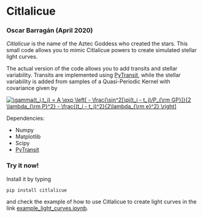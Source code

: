# Citlalicue

### Oscar Barragán (April 2020)

*_Citlalicue_* is the name of the Aztec Goddess who created the stars. 
This small code allows you to mimic Citlalicue powers to create simulated stellar light curves.

The actual version of the code allows you to add transits and stellar variability. 
Transits are implemented using [PyTransit](https://github.com/hpparvi/PyTransit), 
while the stellar variability is added from samples of a Quasi-Periodic Kernel with covariance given by

<a href="https://www.codecogs.com/eqnedit.php?latex=\gamma(t_i,t_j)&space;=&space;A&space;\exp&space;\left[&space;-&space;\frac{\sin^2[\pi(t_i&space;-&space;t_j)/P_{\rm&space;GP}]}{2&space;\lambda_{\rm&space;P}^2}&space;-&space;\frac{(t_i&space;-&space;t_j)^2}{2\lambda_{\rm&space;e}^2}&space;\right]" target="_blank"><img src="https://latex.codecogs.com/gif.latex?\gamma(t_i,t_j)&space;=&space;A&space;\exp&space;\left[&space;-&space;\frac{\sin^2[\pi(t_i&space;-&space;t_j)/P_{\rm&space;GP}]}{2&space;\lambda_{\rm&space;P}^2}&space;-&space;\frac{(t_i&space;-&space;t_j)^2}{2\lambda_{\rm&space;e}^2}&space;\right]" title="\gamma(t_i,t_j) = A \exp \left[ - \frac{\sin^2[\pi(t_i - t_j)/P_{\rm GP}]}{2 \lambda_{\rm P}^2} - \frac{(t_i - t_j)^2}{2\lambda_{\rm e}^2} \right]" /></a>


Dependencies:

* Numpy
* Matplotlib
* Scipy
* [PyTransit](https://github.com/hpparvi/PyTransit)


### Try it now!

Install it by typing

```
pip install citlalicue
```

and check the example of how to use Citlalicue to create light curves in the link
[example_light_curves.ipynb](https://github.com/oscaribv/citlalicue/blob/master/example_light_curves.ipynb).